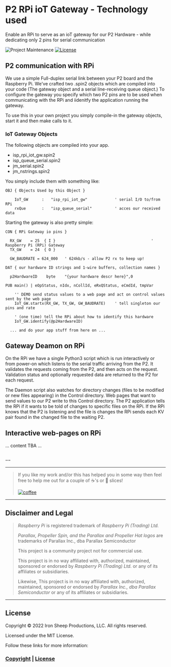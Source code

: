 # P2 RPi ioT Gateway - Technology used

Enable an RPi to serve as an ioT gateway for our P2 Hardware - while dedicating only 2 pins for serial communication

![Project Maintenance][maintenance-shield]
[![License][license-shield]](LICENSE)



## P2 communication with RPi

We use a simple Full-duplex serial link between your P2 board and the Raspberry Pi. We've crafted two .spin2 objects which are compiled into your code (The gateway object and a serial line-receiving queue object.) To configure the gateway you specify which two P2 pins are to be used when communicating with the RPi and iidenitfy the application running the gateway.

To use this in your own project you simply compile-in the gateway objects, start it and then make calls to it.

### IoT Gateway Objects

The following objects are compiled into your app.

- isp\_rpi\_iot_gw.spin2
- isp\_queue_serial.spin2
- jm_serial.spin2
- jm_nstrings.spin2

You simply include them with something like:

```script
OBJ { Objects Used by this Object }

    IoT_GW      :   "isp_rpi_iot_gw"            ' serial I/O to/from RPi
    rxQue       :   "isp_queue_serial"          ' acces our received data
```

Starting the gateway is also pretty simple:

```script
CON { RPi Gateway io pins }

  RX_GW    = 25  { I }                                          ' Raspberry Pi (RPi) Gateway
  TX_GW    = 24  { O }

  GW_BAUDRATE = 624_000   ' 624kb/s - allow P2 rx to keep up!

DAT { our hardware ID strings and 1-wire buffers, collection names }

  p2HardwareID    byte    "{your hardware descr here}",0

PUB main() | eOpStatus, nIdx, nCollId, eRxQStatus, eCmdId, tmpVar

    '' DEMO send status values to a web page and act on control values sent by the web page
    IoT_GW.startx(RX_GW, TX_GW, GW_BAUDRATE)    ' tell singleton our pins and rate

    ' (one time) tell the RPi about how to identify this hardware
    IoT_GW.identify(@p2HardwareID)

  ... and do your app stuff from here on ...
```

## Gateway Deamon on RPi

On the RPi we have a single Python3 script which is run interactively or from power-on which listens to the serial traffic arriving from the P2. It validates the requests coming from the P2, and then acts on the request. Validation status and optionally requested data are returned to the P2 for each request.

The Daemon script also watches for directory changes (files to be modified or new files appearing) in the Control directory.  Web pages that want to send values to our P2 write to this Control directory. The P2 application tells the RPi if it wants to be told of changes to specific files on the RPi. If the RPi knows that the P2 is listening and the file is changes the RPi sends each KV pair found in the changed file to the waiting P2.

## Interactive web-pages on RPi

... content TBA ...

### ...

---

> If you like my work and/or this has helped you in some way then feel free to help me out for a couple of :coffee:'s or :pizza: slices!
>
> [![coffee](https://www.buymeacoffee.com/assets/img/custom_images/black_img.png)](https://www.buymeacoffee.com/ironsheep)

---

## Disclaimer and Legal

> *Raspberry Pi* is registered trademark of *Raspberry Pi (Trading) Ltd.*
>
> *Parallax, Propeller Spin, and the Parallax and Propeller Hat logos* are trademarks of Parallax Inc., dba Parallax Semiconductor
>
> This project is a community project not for commercial use.
>
> This project is in no way affiliated with, authorized, maintained, sponsored or endorsed by *Raspberry Pi (Trading) Ltd.* or any of its affiliates or subsidiaries.
>
> Likewise, This project is in no way affiliated with, authorized, maintained, sponsored or endorsed by *Parallax Inc., dba Parallax Semiconductor* or any of its affiliates or subsidiaries.

---

## License

Copyright © 2022 Iron Sheep Productions, LLC. All rights reserved.

Licensed under the MIT License.

Follow these links for more information:

### [Copyright](copyright) | [License](LICENSE)

[maintenance-shield]: https://img.shields.io/badge/maintainer-stephen%40ironsheep%2ebiz-blue.svg?style=for-the-badge

[marketplace-version]: https://vsmarketplacebadge.apphb.com/version-short/ironsheepproductionsllc.spin2.svg

[marketplace-installs]: https://vsmarketplacebadge.apphb.com/installs-short/ironsheepproductionsllc.spin2.svg

[marketplace-rating]: https://vsmarketplacebadge.apphb.com/rating-short/ironsheepproductionsllc.spin2.svg

[license-shield]: https://camo.githubusercontent.com/bc04f96d911ea5f6e3b00e44fc0731ea74c8e1e9/68747470733a2f2f696d672e736869656c64732e696f2f6769746875622f6c6963656e73652f69616e74726963682f746578742d646976696465722d726f772e7376673f7374796c653d666f722d7468652d6261646765
